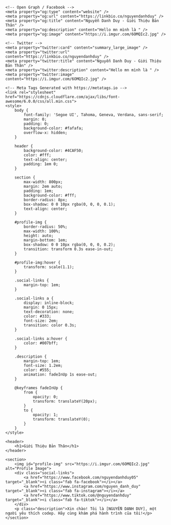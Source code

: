 <!DOCTYPE html>
<html lang="en">
<head>
    <meta charset="UTF-8">
    <meta name="viewport" content="width=device-width, initial-scale=1.0">
    <title>Giới Thiệu Bản Thân</title>
    <!-- Primary Meta Tags -->
    <title>Nguyễn Danh Duy - Giới Thiệu Bản Thân</title>
    <meta name="title" content="Nguyễn Danh Duy - Giới Thiệu Bản Thân" />
    <meta name="description" content="Hello mn mình là " />

    <!-- Open Graph / Facebook -->
    <meta property="og:type" content="website" />
    <meta property="og:url" content="https://linkbio.co/nguyendanhduy" />
    <meta property="og:title" content="Nguyễn Danh Duy - Giới Thiệu Bản Thân" />
    <meta property="og:description" content="Hello mn mình là " />
    <meta property="og:image" content="https://i.imgur.com/6OMQIc2.jpg" />

    <!-- Twitter -->
    <meta property="twitter:card" content="summary_large_image" />
    <meta property="twitter:url" content="https://linkbio.co/nguyendanhduy" />
    <meta property="twitter:title" content="Nguyễn Danh Duy - Giới Thiệu Bản Thân" />
    <meta property="twitter:description" content="Hello mn mình là " />
    <meta property="twitter:image" content="https://i.imgur.com/6OMQIc2.jpg" />

    <!-- Meta Tags Generated with https://metatags.io -->
    <link rel="stylesheet" href="https://cdnjs.cloudflare.com/ajax/libs/font-awesome/6.0.0/css/all.min.css">
    <style>
        body {
            font-family: 'Segoe UI', Tahoma, Geneva, Verdana, sans-serif;
            margin: 0;
            padding: 0;
            background-color: #fafafa;
            overflow-x: hidden;
        }

        header {
            background-color: #4CAF50;
            color: #fff;
            text-align: center;
            padding: 1em 0;
        }

        section {
            max-width: 800px;
            margin: 2em auto;
            padding: 1em;
            background-color: #fff;
            border-radius: 8px;
            box-shadow: 0 0 10px rgba(0, 0, 0, 0.1);
            text-align: center;
        }

        #profile-img {
            border-radius: 50%;
            max-width: 100%;
            height: auto;
            margin-bottom: 1em;
            box-shadow: 0 0 10px rgba(0, 0, 0, 0.2);
            transition: transform 0.3s ease-in-out;
        }

        #profile-img:hover {
            transform: scale(1.1);
        }

        .social-links {
            margin-top: 1em;
        }

        .social-links a {
            display: inline-block;
            margin: 0 15px;
            text-decoration: none;
            color: #333;
            font-size: 2em;
            transition: color 0.3s;
        }

        .social-links a:hover {
            color: #007bff;
        }

        .description {
            margin-top: 1em;
            font-size: 1.2em;
            color: #555;
            animation: fadeInUp 1s ease-out;
        }

        @keyframes fadeInUp {
            from {
                opacity: 0;
                transform: translateY(20px);
            }
            to {
                opacity: 1;
                transform: translateY(0);
            }
        }
    </style>
</head>
<body>

    <header>
        <h1>Giới Thiệu Bản Thân</h1>
    </header>

    <section>
        <img id="profile-img" src="https://i.imgur.com/6OMQIc2.jpg" alt="Profile Image">
        <div class="social-links">
            <a href="https://www.facebook.com/nguyendanhduy05" target="_blank"><i class="fab fa-facebook"></i></a>
            <a href="https://www.instagram.com/nguyen_danh_duy" target="_blank"><i class="fab fa-instagram"></i></a>
            <a href="https://www.tiktok.com/@nguyendanhduy" target="_blank"><i class="fab fa-tiktok"></i></a>
        </div>
        <p class="description">Xin chào! Tôi là [NGUYỄN DANH DUY], một người yêu thích codep. Hãy cùng khám phá hành trình của tôi!</p>
    </section>

</body>
</html>
